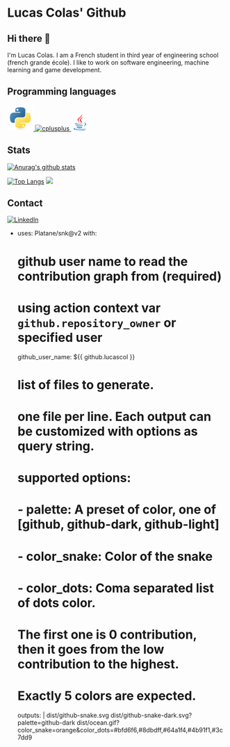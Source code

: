 # Lucas Colas' Github

## Hi there 👋

I'm Lucas Colas. I am a French student in third year of engineering school (french grande école). I like to work on software engineering, machine learning and game development.

## Programming languages

<a href="https://www.python.org" target="_blank"> <img src="https://raw.githubusercontent.com/devicons/devicon/master/icons/python/python-original.svg" alt="python" width="60" height="60"/> </a> 
<a href="https://www.w3schools.com/cpp/" target="_blank"> <img src="https://user-images.githubusercontent.com/51634013/143689429-ca75503d-5d52-4874-8168-6dd4b523b171.png" alt="cplusplus" width="60" height="60"/> </a> 
<img src="https://raw.githubusercontent.com/devicons/devicon/master/icons/java/java-original.svg" alt="java" width="40" height="40"/>


## Stats

[![Anurag's github stats](https://github-readme-stats.vercel.app/api?username=LucasColas)](https://github.com/anuraghazra/github-readme-stats)

[![Top Langs](https://github-readme-stats.vercel.app/api/top-langs/?username=LucasColas&theme=algolia)](https://github.com/anuraghazra/github-readme-stats)
![](https://github-profile-summary-cards.vercel.app/api/cards/profile-details?username=LucasColas&theme=default)

## Contact

[![LinkedIn](https://img.shields.io/badge/-LINKEDIN-0077B5?style=for-the-badge&logo=linkedin&logoColor=white)](https://www.linkedin.com/in/lucas-colas-95626919b/)



- uses: Platane/snk@v2
  with:
    # github user name to read the contribution graph from (**required**)
    # using action context var `github.repository_owner` or specified user
    github_user_name: ${{ github.lucascol }}

    # list of files to generate.
    # one file per line. Each output can be customized with options as query string.
    #
    #  supported options:
    #  - palette:     A preset of color, one of [github, github-dark, github-light]
    #  - color_snake: Color of the snake
    #  - color_dots:  Coma separated list of dots color.
    #                 The first one is 0 contribution, then it goes from the low contribution to the highest.
    #                 Exactly 5 colors are expected.
    outputs: |
      dist/github-snake.svg
      dist/github-snake-dark.svg?palette=github-dark
      dist/ocean.gif?color_snake=orange&color_dots=#bfd6f6,#8dbdff,#64a1f4,#4b91f1,#3c7dd9
<!--
**LucasColas/lucascolas** is a ✨ _special_ ✨ repository because its `README.md` (this file) appears on your GitHub profile.

Here are some ideas to get you started:

- 🔭 I’m currently working on ...
- 🌱 I’m currently learning ...
- 👯 I’m looking to collaborate on ...
- 🤔 I’m looking for help with ...
- 💬 Ask me about ...
- 📫 How to reach me: ...
- 😄 Pronouns: ...
- ⚡ Fun fact: ...
-->

